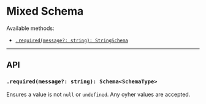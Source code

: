# Mixed Schema

Available methods:

  - [`.required(message?: string): StringSchema`](#requiredmessage-string-schemaschematype-required)

---

## API

### `.required(message?: string): Schema<SchemaType>`

  Ensures a value is not `null` or `undefined`. Any oyher values are accepted.
